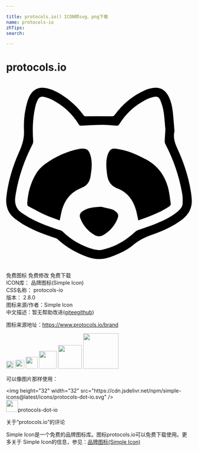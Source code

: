 ```yaml
---

title: protocols.io() ICON转svg、png下载
name: protocols-io
zhTips: 
search: 

---
```


# protocols.io  <small style="font-size: 60%;font-weight: 100"></small>

<div id="svg" class="svg-wrap">
<svg role="img" xmlns="http://www.w3.org/2000/svg" viewBox="0 0 24 24"><title>protocols.io icon</title><path d="M4.55.928c-.723.046-1.266.47-1.614 1.261a4.653 4.653 0 00-.215.6 11.006 11.006 0 00-.42 3.584c.052 1.007-.187 1.888-.6 2.797C.858 11.024.27 12.967.031 15.004c-.136 1.164.169 2.15 1.13 2.871.41.308.834.603 1.28.855 1.241.702 2.573 1.191 3.924 1.633a.825.825 0 01.297.162c1.12 1.033 2.423 1.75 3.846 2.276 1.011.373 2.005.364 3.015-.01 1.057-.391 2.089-.853 2.944-1.576.76-.642 1.612-1.011 2.527-1.334 1.307-.461 2.566-1.036 3.69-1.871.934-.695 1.413-1.596 1.298-2.778-.023-.238-.04-.476-.076-.712-.3-1.942-.888-3.802-1.705-5.58-.356-.776-.658-1.524-.441-2.403-.075-.856-.128-1.726-.233-2.588-.083-.687-.24-1.364-.574-1.982-.442-.821-1.126-1.164-2.037-1-.32.057-.642.144-.94.273-1.61.698-2.904 1.799-3.949 3.197-.101.137-.195.184-.369.182a190.37 190.37 0 00-3.328-.002c-.144.001-.241-.014-.334-.144-.623-.877-1.389-1.614-2.256-2.246-.735-.536-1.51-1-2.406-1.22a2.601 2.601 0 00-.783-.08zm.096 1.152c.087-.002.183.012.292.04.34.085.685.194.996.357 1.43.746 2.596 1.792 3.443 3.173.088.144.178.186.338.178.904-.042 1.806-.097 2.71-.103.62-.004 1.24.06 1.86.103.163.012.25-.04.336-.182.855-1.387 2.024-2.44 3.469-3.181.304-.156.64-.265.973-.348.431-.107.702.006.863.418.188.484.352.99.43 1.5.123.815.166 1.642.226 2.281-.037.648-.07 1.108-.086 1.569a.68.68 0 00.08.322 21.819 21.819 0 012.174 6.377c.073.416.077.85.064 1.273-.013.481-.324.812-.673 1.1-.873.72-1.888 1.188-2.926 1.602-.714.284-1.452.51-2.174.775-.15.055-.3.148-.418.258-1.224 1.13-2.625 1.94-4.26 2.285-.37.078-.804.014-1.174-.098-1.473-.445-2.788-1.18-3.892-2.27a.692.692 0 00-.272-.148c-1.35-.431-2.684-.905-3.931-1.588-.35-.19-.676-.42-1.014-.632-.81-.51-1.026-1.267-.893-2.166.355-2.387 1.131-4.632 2.235-6.772a.745.745 0 00.07-.375c-.106-1.522-.064-3.034.293-4.525.064-.265.162-.528.281-.774.146-.299.32-.442.58-.449zM13.867 8.8c-.354.04-.539.263-.719.72-.032.083-.06.167-.082.252-.196.782-.121 1.563-.025 2.352.108.89.498 1.492 1.367 1.832 1.379.54 2.11 1.645 2.442 3.047.08.343.148.688.228 1.068.39-.138.764-.265 1.135-.404.998-.373 1.972-.794 2.863-1.39.15-.1.224-.212.195-.393-.091-.586-.142-1.181-.273-1.758-.409-1.806-1.407-3.178-3.08-4.018-.61-.305-1.222-.614-1.861-.845a9.585 9.585 0 00-1.774-.444 1.586 1.586 0 00-.416-.02zM9.66 8.81a2.26 2.26 0 00-.264.035c-1.57.32-2.996.965-4.298 1.892-.489.348-.91.766-1.225 1.282-.727 1.193-1.073 2.5-1.152 3.886-.01.178.053.288.199.364.722.375 1.433.777 2.172 1.117.583.268 1.2.462 1.824.697.083-.39.15-.737.23-1.08.331-1.402 1.073-2.48 2.436-3.06.05-.021.093-.052.143-.069.723-.249 1.069-.77 1.185-1.516.143-.919.259-1.829-.03-2.736-.221-.7-.494-.872-1.22-.812zm2.594 7.502c-.96.045-1.653.137-2.274.505-.426.254-.559.555-.396.979.366.952.999 1.69 1.89 2.19.33.184.685.193 1.02.011.918-.499 1.554-1.252 1.928-2.22.14-.365.044-.626-.274-.864-.147-.11-.312-.219-.486-.266-.544-.146-1.096-.263-1.408-.335Z"/></svg>
</div>
<detail full-name='protocols-io'></detail>

<div class="detail-page">
<p>
<span><span class="badge-success badge">免费图标</span> <span class="badge-success badge">免费修改</span>  <span class="badge-success badge">免费下载</span> </span>
<br/>
<span>
ICON库：
<span class="badge-secondary badge">品牌图标(Simple Icon)</span> 
</span>
<br/>
<span>
CSS名称：
<span class="badge-secondary badge">protocols-io</span> 
</span>

<br/>
<span>
版本：
<span class="badge-secondary badge">2.8.0</span> 
</span>
<br/>
<span>图标来源/作者：<span class="badge-light badge">Simple Icon</span></span> 
<br/>
<span class="zh-detail">中文描述：暂无<span class="help-link"><span>帮助改进</span>(<a href="https://gitee.com/liuwave/icon-helper/edit/master/json/brands/protocols-io.json" target="_blank" rel="noopener noreferrer">gitee</a><a href="https://github.com/liuwave/icon-helper/edit/master/json/brands/protocols-io.json" target="_blank" rel="noopener noreferrer">github</a></span>)</span><br/>
</p>
</div><div class="description description alert alert-light"><p>图标来源地址：<a href="https://www.protocols.io/brand" target="_blank" rel="noopener noreferrer">https://www.protocols.io/brand</a></p></div>
<div class="alert alert-dark">
<img height="21" width="21" src="https://cdn.jsdelivr.net/npm/simple-icons@latest/icons/protocols-dot-io.svg" />
<img height="24" width="24" src="https://cdn.jsdelivr.net/npm/simple-icons@latest/icons/protocols-dot-io.svg" />
<img height="32" width="32" src="https://cdn.jsdelivr.net/npm/simple-icons@latest/icons/protocols-dot-io.svg" />
<img height="48" width="48" src="https://cdn.jsdelivr.net/npm/simple-icons@latest/icons/protocols-dot-io.svg" />
<img height="64" width="64" src="https://cdn.jsdelivr.net/npm/simple-icons@latest/icons/protocols-dot-io.svg" />
<img height="96" width="96" src="https://cdn.jsdelivr.net/npm/simple-icons@latest/icons/protocols-dot-io.svg" />

</div>
<div>
  <p>可以像图片那样使用：    
  </p>
  <div class="alert alert-primary" style="font-size: 14px">
    &lt;img height="32" width="32" src="https://cdn.jsdelivr.net/npm/simple-icons@latest/icons/protocols-dot-io.svg" /&gt;
    <copy-btn content='<img height="32" width="32" src="https://cdn.jsdelivr.net/npm/simple-icons@latest/icons/protocols-dot-io.svg" />'></copy-btn>
  </div>
  <div class="alert alert-secondary">
    <img height="32" width="32" src="https://cdn.jsdelivr.net/npm/simple-icons@latest/icons/protocols-dot-io.svg" />protocols-dot-io
    <copy-btn content="protocols-dot-io" btn-title="复制图标名称"></copy-btn>
  </div>
</div>

<Vssue title="关于“protocols.io”的评论" >关于“protocols.io”的评论</Vssue>


<div><p>Simple Icon是一个免费的品牌图标库。图标protocols.io可以免费下载使用。更多关于  Simple Icon的信息，参见：<a target="_blank" href="https://iconhelper.cn/brands.html">品牌图标(Simple Icon)</a>
</p></div>
